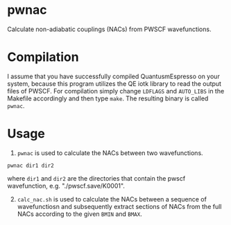 # pwnac
Calculate non-adiabatic couplings (NACs) from PWSCF wavefunctions.

# Compilation
I assume that you have successfully compiled QuantusmEspresso on your system,
because this program utilizes the QE iotk library to read the output files of
PWSCF. For compilation simply change `LDFLAGS` and `AUTO_LIBS` in the Makefile
accordingly and then type `make`. The resulting binary is called `pwnac`.

# Usage
1. `pwnac` is used to calculate the NACs between two wavefunctions.

``` pwnac dir1 dir2 ```

where `dir1` and `dir2` are the directories that contain the pwscf wavefunction,
e.g. "./pwscf.save/K0001".

2. `calc_nac.sh` is used to calculate the NACs between a sequence of
wavefunctiosn and subsequently extract sections of NACs from the full NACs
according to the given `BMIN` and `BMAX`.
